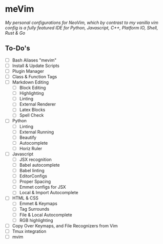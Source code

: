 # meVim
*My personal configurations for NeoVim, which by contrast to my vanilla vim config is a fully featured IDE for Python, Javascript, C++, Platform IO, Shell, Rust & Go*

## To-Do's
- [ ] Bash Aliases "mevim"
- [ ] Install & Update Scripts
- [ ] Plugin Manager
- [ ] Class & Function Tags
- [ ] Markdown Editing 
  - [ ] Block Editing
  - [ ] Highlighting
  - [ ] Linting
  - [ ] External Renderer
  - [ ] Latex Blocks
  - [ ] Spell Check
- [ ] Python
  - [ ] Linting
  - [ ] External Running
  - [ ] Beautify
  - [ ] Autocomplete
  - [ ] Horiz Ruler
- [ ] Javascript
  - [ ] JSX recognition
  - [ ] Babel autocomplete
  - [ ] Babel linting
  - [ ] EditorConfigs
  - [ ] Proper Spacing
  - [ ] Emmet configs for JSX
  - [ ] Local & Import Autocomplete
- [ ] HTML & CSS
  - [ ] Emmet & Keymaps
  - [ ] Tag Surrounds
  - [ ] File & Local Autocomplete
  - [ ] RGB highlighting
- [ ] Copy Over Keymaps, and File Recognizers from Vim
- [ ] Tmux integration
- [ ] mvim
